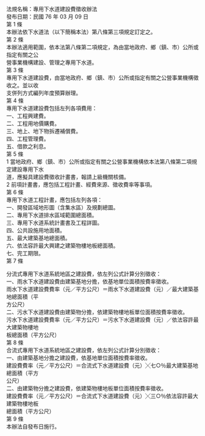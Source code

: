 法規名稱：專用下水道建設費徵收辦法  
發布日期：民國 76 年 03 月 09 日  
第 1 條  
本辦法依下水道法（以下簡稱本法）第八條第三項規定訂定之。  
第 2 條  
本辦法適用範圍，依本法第八條第二項規定，為由當地政府、鄉（鎮、市）公所或指定有關之公  
營事業機構建設、管理之專用下水道。  
第 3 條  
專用下水道建設費，由當地政府、鄉（鎮、市）公所或指定有關之公營事業機構徵收之。並以收  
支併列方式編列年度預算辦理。  
第 4 條  
專用下水道建設費包括左列各項費用：  
一、工程興建費。  
二、工程用地價購費。  
三、地上、地下物拆遷補償費。  
四、工程管理費。  
五、借款之利息。  
第 5 條  
1 當地政府、鄉（鎮、市）公所或指定有關之公營事業機構依本法第八條第二項規定建設專用下水  
道，應擬具建設費徵收計畫書，報請上級機關核備。  
2 前項計畫書，應包括工程計畫、經費來源、徵收費率等事項。  
第 6 條  
專用下水道工程計畫，應包括左列各項：  
一、開發區域地形圖（含集水區）及規劃總圖。  
二、專用下水道排水區域範圍總面積。  
三、專用下水道系統計畫書及工程詳圖。  
四、公共設施用地面積。  
五、最大建築基地總面積。  
六、依法容許最大興建之建築物樓地板總面積。  
七、完工期限。  
第 7 條  


分流式專用下水道系統地區之建設費，依左列公式計算分別徵收：  
一、雨水下水道建設費由建築基地分擔，依基地單位面積按費率徵收。  
雨水下水道建設費費率（元／平方公尺）＝雨水下水道建設費（元）／最大建築基地總面積（平  
方公尺）  
二、污水下水道建設費由建築物分擔，依建築物樓地板單位面積按費率徵收。  
污水下水道建設費費率（元／平方公尺）＝污水下水道建設費（元）／依法容許最大建築物樓地  
板總面積（平方公尺）  
第 8 條  
合流式專用下水道系統地區之建設費，依左列公式計算分別徵收：  
一、由建築基地分擔之建設費，依基地單位面積按費率徵收。  
建設費費率（元／平方公尺）＝合流式下水道建設費（元）╳七○％最大建築基地總面積（平方  
公尺）  
二、由建築物分擔之建設費，依建築物樓地板單位面積按費率徵收。  
建設費費率（元／平方公尺）＝合流式下水道建設費（元）╳三○％依法容許最大建築物樓地板  
總面積（平方公尺）  
第 9 條  
本辦法自發布日施行。  


